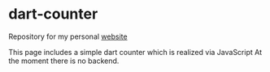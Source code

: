 # dart-counter

Repository for my personal [website](http://felix-riess.de/) 

This page includes a simple dart counter which is realized via JavaScript
At the moment there is no backend.
